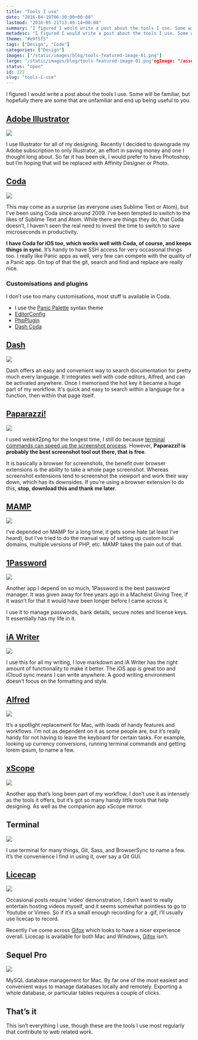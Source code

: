```yaml
---
title: "Tools I use"
date: "2016-04-19T06:30:00+00:00"
lastmod: "2016-05-21T13:49:14+00:00"
summary: "I figured I would write a post about the tools I use. Some will be familiar, but hopefully there are some that are unfamiliar and end up being useful to you."
metadesc: "I figured I would write a post about the tools I use. Some will be familiar, but hopefully there are some that are unfamiliar and end up being useful to you. "
theme: "#e9f5f5"
tags: ["Design", "Code"]
categories: ["Design"]
images: ["/static/images/blog/tools-featured-image-01.png"]
large: "/static/images/blog/tools-featured-image-01.png"ogImage: "/assets/og/cover.jpg"
status: "open"
id: 122
slug: "tools-i-use"
---
```


I figured I would write a post about the tools I use. Some will be familiar, but hopefully there are some that are unfamiliar and end up being useful to you. 

## [Adobe Illustrator](https://adobe.com)

<a href="https://adobe.com"><Image src="/static/images/blog/tools_illustrator.png" width={738} height={492} /></a>

I use Illustrator for all of my designing. Recently I decided to downgrade my Adobe subscription to only Illustrator, an effort in saving money and one I thought long about. So far it has been ok, I would prefer to have Photoshop, but I’m hoping that will be replaced with Affinity Designer or Photo.

## [Coda](https://panic.com/coda)

<a href="https://panic.com/coda"><Image src="/static/images/blog/tools_coda.png" width={738} height={492} /></a>

This may come as a surprise (as everyone uses Sublime Text or Atom), but I’ve been using Coda since around 2009. I’ve been tempted to switch to the likes of Sublime Text and Atom. While there are things they do, that Coda doesn’t, I haven’t seen the real need to invest the time to switch to save microseconds in productivity.

**I have Coda for iOS too, which works well with Coda, of course, and keeps things in sync**. It’s handy to have SSH access for very occasional things too. I really like Panic apps as well, very few can compete with the quality of a Panic app. On top of that the git, search and find and replace are really nice. 

### Customisations and plugins
I don’t use too many customisations, most stuff is available in Coda.

- I use the <a href="https://panic.com/coda/plugins.php?id=90">Panic Palette</a> syntax theme
- <a href="https://panic.com/coda/plugins.php?id=120">EditorConfig</a>
- <a href="https://panic.com/coda/plugins.php?id=109">PhpPlugin</a>
- <a href="https://panic.com/coda/plugins.php?id=19">Dash Coda</a>

## [Dash](https://kapeli.com/dash)

<a href="https://kapeli.com/dash"><Image src="/static/images/blog/tools_dash.png" width={738} height={492} /></a>

Dash offers an easy and convenient way to search documentation for pretty much every language. It integrates well with code editors, Alfred, and can be activated anywhere. Once I memorised the hot key it became a huge part of my workflow. It's quick and easy to search within a language for a function, then within that page itself.

## [Paparazzi!](https://derailer.org/paparazzi/)

<a href="https://derailer.org/paparazzi/"><Image src="/static/images/blog/tools_paparazzi.png" width={738} height={492} /></a>

I used webkit2png for the longest time, I still do because [terminal commands can speed up the screenshot process](/blog/using-webkit2png-to-generate-responsive-screenshots). However, **Paparazzi! is probably the best screenshot tool out there, that is free**. 

It is basically a browser for screenshots, the benefit over browser extensions is the ability to take a whole page screenshot. Whereas screenshot extensions tend to screenshot the viewport and work their way down, which has its downsides. If you’re using a browser extension to do this, **stop, download this and thank me later**.

## [MAMP](https://www.mamp.info/en/)

<a href="https://www.mamp.info/en/"><Image src="/static/images/blog/tools_mamp.png" width={738} height={492} /></a>

I’ve depended on MAMP for a long time, it gets some hate (at least I’ve heard), but I’ve tried to do the manual way of setting up custom local domains, multiple versions of PHP, etc. MAMP takes the pain out of that.

## [1Password](https://agilebits.com/)

<a href="https://agilebits.com/"><Image src="/static/images/blog/tools_1password.png" width={738} height={492} /></a>

Another app I depend on so much, 1Password is the best password manager. It was given away for free years ago in a Macheist Giving Tree, if it wasn’t for that it would have been longer before I came across it.

I use it to manage passwords, bank details, secure notes and license keys. It essentially has my life in it.

## [iA Writer](https://ia.net/writer/mac/)

<a href="https://ia.net/writer/mac/"><Image src="/static/images/blog/tools_iawriter.png" width={738} height={492} /></a>

I use this for all my writing, I love markdown and iA Writer has the right amount of functionality to make it better. The iOS app is great too and iCloud sync means I can write anywhere. A good writing environment doesn’t focus on the formatting and style.

## [Alfred](https://www.alfredapp.com/)

<a href="https://www.alfredapp.com/"><Image src="/static/images/blog/tools_alfred.png" width={738} height={492} /></a>

It’s a spotlight replacement for Mac, with loads of handy features and workflows. I’m not as dependent on it as some people are, but it’s really handy for not having to leave the keyboard for certain tasks. For example, looking up currency conversions, running terminal commands and getting lorem ipsum, to name a few.

## [xScope](http://xscopeapp.com/)

<a href="http://xscopeapp.com/"><Image src="/static/images/blog/tools_xscope.png" width={738} height={492} /></a>

Another app that’s long been part of my workflow, I don’t use it as intensely as the tools it offers, but it’s got so many handy little tools that help designing. As well as the companion app xScope mirror.

## Terminal

<Image src="/static/images/blog/tools_terminal.png" width={738} height={492} />

I use terminal for many things, Git, Sass, and BrowserSync to name a few. It’s the convenience I find in using it, over say a Git GUI.

## [Licecap](http://www.cockos.com/licecap/)

<a href="http://www.cockos.com/licecap/"><Image src="/static/images/blog/tools_licecap.png" width={738} height={492} /></a>

Occasional posts require ‘video’ demonstration, I don’t want to really entertain hosting videos myself, and it seems somewhat pointless to go to Youtube or Vimeo. So if it’s a small enough recording for a .gif, I’ll usually use licecap to record. 

Recently I’ve come across [Gifox](http://gifox.io/) which looks to have a nicer experience overall. Licecap is available for both Mac and Windows, [Gifox](http://gifox.io/) isn’t.

## Sequel Pro

<a href="http://www.sequelpro.com/"><Image src="/static/images/blog/tools_sequel-pro.png" width={738} height={492} /></a>

MySQL database management for Mac. By far one of the most easiest and convenient ways to manage databases locally and remotely. Exporting a whole database, or particular tables requires a couple of clicks.

## That’s it
This isn’t everything I use, though these are the tools I use most regularly that contribute to web related work.
